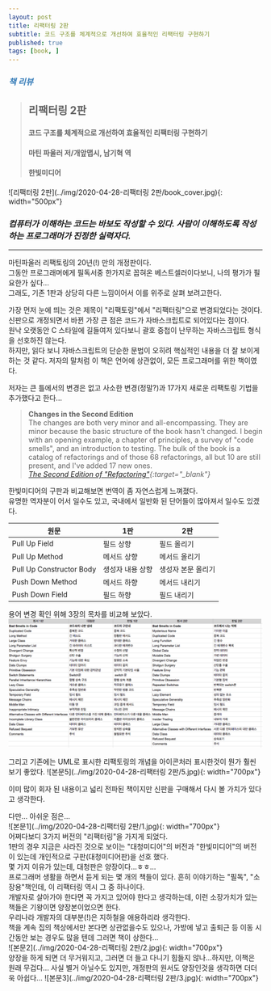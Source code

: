 ```yaml
---
layout: post
title: 리팩터링 2판
subtitle: 코드 구조를 체계적으로 개선하여 효율적인 리팩터링 구현하기
published: true
tags: [book, ]
---
```


### <span style="color:#337ab7;">***책 리뷰***</span>
>## **리팩터링 2판**
>#### 코드 구조를 체계적으로 개선하여 효율적인 리팩터링 구현하기
>#### 마틴 파울러 저/개앞맵시, 남기혁 역 
>#### 한빛미디어  


![리팩터링 2판](../img/2020-04-28-리팩터링 2판/book_cover.jpg){: width="500px"}

### ***컴퓨터가 이해하는 코드는 바보도 작성할 수 있다. 사람이 이해하도록 작성하는 프로그래머가 진정한 실력자다.***

---
  
마틴파울러 리팩토링의 20년(!) 만의 개정판이다.  
그동안 프로그래머에게 필독서중 한가지로 꼽혀온 베스트셀러이다보니, 나의 평가가 필요한가 싶다...  
그래도, 기존 1판과 상당히 다른 느낌이어서 이를 위주로 살펴 보려고한다.  

  
가장 먼저 눈에 띄는 것은 제목이 "리팩토링"에서 "리팩터링"으로 변경되었다는 것이다.  
신판으로 개정되면서 바뀐 가장 큰 점은 코드가 자바스크립트로 되어있다는 점이다.  
원낙 오랫동안 C 스타일에 길들여저 있다보니 괄호 중첩이 난무하는 자바스크립트 형식을 선호하진 않는다.  
하지만, 읽다 보니 자바스크립트의 단순한 문법이 오히려 핵심적인 내용을 더 잘 보이게 하는 것 같다.
저자의 말처럼 이 책은 언어에 상관없이, 모든 프로그래머를 위한 책이였다.   
  
저자는 큰 틀에서의 변경은 없고 사소한 변경(정말?)과 17가지 새로운 리팩토링 기법을 추가했다고 한다...
>**Changes in the Second Edition**  
The changes are both very minor and all-encompassing. They are minor because the basic structure of the book hasn't changed. I begin with an opening example, a chapter of principles, a survey of "code smells", and an introduction to testing. The bulk of the book is a catalog of refactorings and of those 68 refactorings, all but 10 are still present, and I've added 17 new ones.  
*[The Second Edition of "Refactoring"](https://martinfowler.com/articles/refactoring-2nd-ed.html){:target="_blank"}*  
  
한빛미디어의 구판과 비교해보면 번역이 좀 자연스럽게 느껴졌다.  
유명한 역자분이 어서 일수도 있고, 국내에서 일반화 된 단어들이 많아져서 일수도 있겠다.  

|원문|1판|2판|
|---|---|---|
|Pull Up Field|필드 상향|필드 올리기|
|Pull Up Method|메서드 상향|메서드 올리기|
|Pull Up Constructor Body|생성자 내용 상향|생성자 본문 올리기|
|Push Down Method|메서드 하향|메서드 내리기|
|Push Down Field|필드 하향|필드 내리기|
  
용어 변경 확인 위해 3장의 목차를 비교해 보았다.
![본문4](../img/2020-04-28-리팩터링%202판/2020-04-29-15-14-58.png)  
  
그리고 기존에는 UML로 표시한 리팩토링의 개념을 아이콘처러 표시한것이 뭔가 훨씬 보기 좋았다.
![본문5](../img/2020-04-28-리팩터링 2판/5.jpg){: width="700px"}  

이미 많이 회자 된 내용이고 넓리 전파된 책이지만 신판을 구매해서 다시 볼 가치가 있다고 생각한다.  
  
  
  
다만... 아쉬운 점은...  
![본문1](../img/2020-04-28-리팩터링 2판/1.jpg){: width="700px"}  
어쩌다보디 3가지 버전의 "리팩터링"을 가지게 되었다.  
1판의 경우 지금은 사라진 것으로 보이는 "대청미디어"의 버전과 "한빛미디어"의 버전이 있는데 개인적으로 구판(대청미디어판)을 선호 했다.  
몇 가지 이유가 있는데, 대청판은 양장이다...ㅎㅎ...  
프로그래머 생활을 하면서 듣게 되는 몇 개의 책들이 있다. 흔히 이야기하는 "필독", "소장용"책인데, 이 리팩터링 역시 그 중 하나이다.  
개발자로 살아가야 한다면 꼭 가지고 있어야 한다고 생각하는데, 이런 소장가치가 있는 책들은 기왕이면 양장본이었으면 한다.  
우리나라 개발자의 대부분(!)은 지하철을 애용하리라 생각한다.  
책을 계속 집의 책상에서만 본다면 상관없을수도 있으나, 가방에 넣고 출퇴근 등 이동 시간동안 보는 경우도 많을 텐데 그러면 책이 상한다...  
![본문2](../img/2020-04-28-리팩터링 2판/2.jpg){: width="700px"}  
양장을 하게 되면 더 무거워지고, 그러면 더 들고 다니기 힘들지 않나...하지만, 이책은 원래 무겁다...
사실 별거 아닐수도 있지만, 개정판의 원서도 양장인것을 생각하면 더더욱 아쉽다...
![본문3](../img/2020-04-28-리팩터링 2판/3.jpg){: width="700px"}  

 





  

  